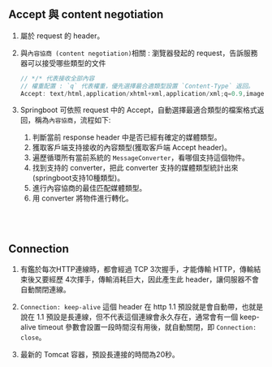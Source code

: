 ## Accept 與 content negotiation

1. 屬於 request 的 header。

2. 與`內容協商 (content negotiation)`相關 : 瀏覽器發起的 request，告訴服務器可以接受哪些類型的文件

    ```java
    // */* 代表接收全部內容
    // 權重配置 : `q` 代表權重，優先選擇最合適類型設置 `Content-Type` 返回。
    Accept: text/html,application/xhtml+xml,application/xml;q=0.9,image/webp,image/apng,*/*;q=0.8
    ```

3. Springboot 可依照 request 中的 Accept，自動選擇最適合類型的檔案格式返回，稱為`內容協商`，流程如下:


    1. 判斷當前 response header 中是否已經有確定的媒體類型。
    2. 獲取客戶端支持接收的內容類型(獲取客戶端 Accept header)。
    3. 遍歷循環所有當前系統的 `MessageConverter`，看哪個支持這個物件。
    4. 找到支持的 converter，把此 converter 支持的媒體類型統計出來 (springboot支持10種類型)。
    5. 進行內容協商的最佳匹配媒體類型。
    6. 用 converter 將物件進行轉化。

<br/>

<br/>

## Connection

1. 有鑑於每次HTTP連線時，都會經過 TCP 3次握手，才能傳輸 HTTP，傳輸結束後又要經歷 4次揮手，傳輸消耗巨大，因此產生此 header，讓伺服器不會自動關閉連線。

2. `Connection: keep-alive` 這個 header 在 http 1.1 預設就是會自動帶，也就是說在 1.1 預設是長連線，但不代表這個連線會永久存在，通常會有一個 keep-alive timeout 參數會設置一段時間沒有用後，就自動關閉，即 `Connection: close`。

3. 最新的 Tomcat 容器，預設長連接的時間為20秒。
